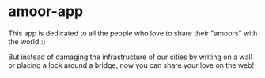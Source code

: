 # amoor-app

This app is dedicated to all the people who love to share their "amoors" with the world :)

But instead of damaging the infrastructure of our cities by writing on a wall or placing a lock around a bridge, now you can share your love on the web!